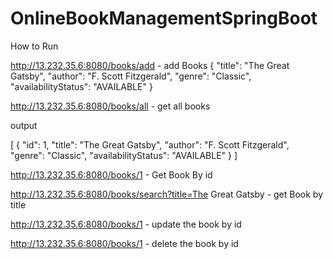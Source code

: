 # OnlineBookManagementSpringBoot

How to Run 

http://13.232.35.6:8080/books/add - add Books
{
    "title": "The Great Gatsby",
    "author": "F. Scott Fitzgerald",
    "genre": "Classic",
    "availabilityStatus": "AVAILABLE"
}

http://13.232.35.6:8080/books/all - get all books

output

[
    {
        "id": 1,
        "title": "The Great Gatsby",
        "author": "F. Scott Fitzgerald",
        "genre": "Classic",
        "availabilityStatus": "AVAILABLE"
    }
]

http://13.232.35.6:8080/books/1  - Get Book By id

http://13.232.35.6:8080/books/search?title=The Great Gatsby - get Book by title

http://13.232.35.6:8080/books/1 - update the book by id


http://13.232.35.6:8080/books/1  - delete the book by id 
